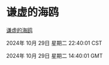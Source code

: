 # 谦虚的海鸥
[谦虚的海鸥](http://219.139.197.74:56308/qxdho/course/base/hotlink/index.php)

2024年 10月 29日 星期二 22:40:01 CST

2024年 10月 29日 星期二 14:40:01 GMT
